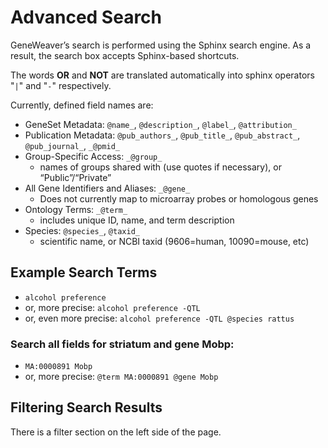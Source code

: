 # Advanced Search
GeneWeaver’s search is performed using the Sphinx search engine. As a result, the search box accepts Sphinx-based shortcuts.

The words **OR** and **NOT** are translated automatically into sphinx operators "`|`" and "`-`" respectively.

Currently, defined field names are:

- GeneSet Metadata: `@name_`, `@description_`, `@label_`, `@attribution_`
- Publication Metadata: `@pub_authors_`, `@pub_title_`, `@pub_abstract_`,` @pub_journal_`, `_@pmid_`
- Group-Specific Access: `_@group_`
    - names of groups shared with (use quotes if necessary), or “Public”/“Private”
- All Gene Identifiers and Aliases: `_@gene_`
    - Does not currently map to microarray probes or homologous genes
- Ontology Terms: `_@term_`
    - includes unique ID, name, and term description
- Species: `@species_`, `@taxid_`
    - scientific name, or NCBI taxid (9606=human, 10090=mouse, etc)

## Example Search Terms

- `alcohol preference`
- or, more precise: `alcohol preference -QTL`
- or, even more precise: `alcohol preference -QTL @species rattus`

### Search all fields for striatum and gene Mobp:

- `MA:0000891 Mobp`
- or, more precise: `@term MA:0000891 @gene Mobp`

## Filtering Search Results
There is a filter section on the left side of the page.
